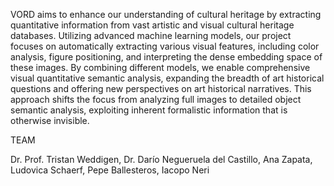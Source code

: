 VORD aims to enhance our understanding of cultural heritage by extracting quantitative information from vast artistic and visual cultural heritage databases. Utilizing advanced machine learning models, our project focuses on automatically extracting various visual features, including color analysis, figure positioning, and interpreting the dense embedding space of these images. By combining different models, we enable comprehensive visual quantitative semantic analysis, expanding the breadth of art historical questions and offering new perspectives on art historical narratives. This approach shifts the focus from analyzing full images to detailed object semantic analysis, exploiting inherent formalistic information that is otherwise invisible.

TEAM

Dr. Prof. Tristan Weddigen, Dr. Darío Negueruela del Castillo,  Ana Zapata, Ludovica Schaerf, Pepe Ballesteros, Iacopo Neri
